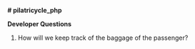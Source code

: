**# pilatricycle_php**


**Developer Questions**

1. How will we keep track of the baggage of the passenger?
